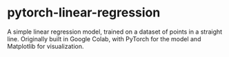 # pytorch-linear-regression
A simple linear regression model, trained on a dataset of points in a straight line. Originally built in Google Colab, with PyTorch for the model and Matplotlib for visualization.
